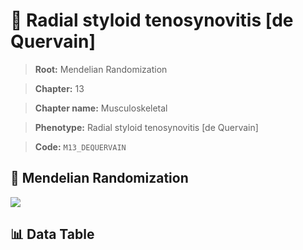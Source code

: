 # 🧪 Radial styloid tenosynovitis [de Quervain]

> **Root:** Mendelian Randomization

> **Chapter:** 13  

> **Chapter name:** Musculoskeletal

> **Phenotype:** Radial styloid tenosynovitis [de Quervain]  

> **Code:** `M13_DEQUERVAIN`

## 🧬 Mendelian Randomization  

<img src="/MR/Figures/Forward/M13_DEQUERVAIN.png"/>

## 📊 Data Table

<CsvTableMRF src="/MR_Data/Forward/M13_DEQUERVAIN.csv"/>
